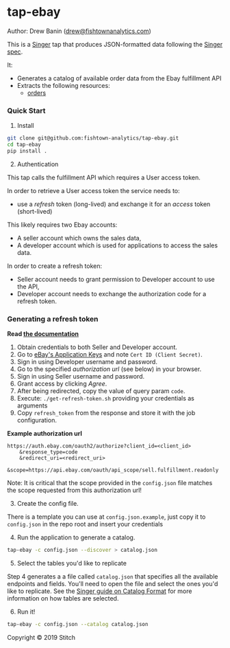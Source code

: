 # tap-ebay

Author: Drew Banin (drew@fishtownanalytics.com)

This is a [Singer](http://singer.io) tap that produces JSON-formatted data following the [Singer spec](https://github.com/singer-io/getting-started/blob/master/SPEC.md).

It:
- Generates a catalog of available order data from the Ebay fulfillment API
- Extracts the following resources:
  - [orders](https://developer.ebay.com/api-docs/sell/fulfillment/resources/order/methods/getOrders#h2-samples)

### Quick Start

1. Install

```bash
git clone git@github.com:fishtown-analytics/tap-ebay.git
cd tap-ebay
pip install .
```

2. Authentication

This tap calls the fulfillment API which requires a User access token.

In order to retrieve a User access token the service needs to:
* use a _refresh_ token (long-lived) and exchange it for an _access_ token (short-lived)

This likely requires two Ebay accounts:
* A seller account which owns the sales data,
* A developer account which is used for applications to access the sales data.

In order to create a refresh token:
* Seller account needs to grant permission to Developer account to use the API,
* Developer account needs to exchange the authorization code for a refresh token.

### Generating a refresh token

**Read [the documentation](https://developer.ebay.com/api-docs/static/oauth-authorization-code-grant.html)**

1. Obtain credentials to both Seller and Developer account.
1. Go to [eBay's Application Keys](https://developer.ebay.com/my/keys) and note `Cert ID (Client Secret)`.
1. Sign in using Developer username and password.
1. Go to the specified _authorization url_ (see below) in your browser.
1. Sign in using Seller username and password. 
1. Grant access by clicking _Agree_.
1. After being redirected, copy the value of query param `code`.
1. Execute: `./get-refresh-token.sh` providing your credentials as arguments
1. Copy `refresh_token` from the response and store it with the job configuration.

**Example authorization url**

```
https://auth.ebay.com/oauth2/authorize?client_id=<client_id>
    &response_type=code
    &redirect_uri=<redirect_uri>
    &scope=https://api.ebay.com/oauth/api_scope/sell.fulfillment.readonly
```

Note: It is critical that the scope provided in the `config.json` file matches
the scope requested from this authorization url!


3. Create the config file.

There is a template you can use at `config.json.example`, just copy it to `config.json` in the repo root and insert your credentials

4. Run the application to generate a catalog.

```bash
tap-ebay -c config.json --discover > catalog.json
```

5. Select the tables you'd like to replicate

Step 4 generates a a file called `catalog.json` that specifies all the available endpoints and fields.
You'll need to open the file and select the ones you'd like to replicate.
See the [Singer guide on Catalog Format](https://github.com/singer-io/getting-started/blob/c3de2a10e10164689ddd6f24fee7289184682c1f/BEST_PRACTICES.md#catalog-format)
for more information on how tables are selected.

6. Run it!

```bash
tap-ebay -c config.json --catalog catalog.json
```

Copyright &copy; 2019 Stitch

